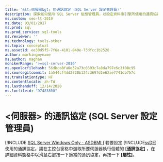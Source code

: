 ```yaml
---
title: '&lt;伺服器&gt; 的通訊協定 (SQL Server 設定管理員)'
description: 探索如何使用 SQL Server 組態管理員，以設定資料庫引擎所使用的通訊協定。
ms.custom: seo-lt-2019
ms.date: 03/01/2017
ms.prod: sql
ms.prod_service: sql-tools
ms.reviewer: ''
ms.technology: tools-other
ms.topic: conceptual
ms.assetid: ee30d5f5-7f6a-4101-849e-73dfcc1b2528
author: markingmyname
ms.author: maghan
monikerRange: '>=sql-server-2016'
ms.openlocfilehash: 56dbca8fa6e32a73c0393c7a8da797e6c3f08c95
ms.sourcegitcommit: 1a544cf4dd2720b124c3697d1e62ae7741db757c
ms.translationtype: HT
ms.contentlocale: zh-TW
ms.lasthandoff: 12/14/2020
ms.locfileid: "97483800"
---
```

# <a name="protocols-for-ltservergt-sql-server-configuration-manager"></a>&lt;伺服器&gt; 的通訊協定 (SQL Server 設定管理員)
[!INCLUDE [SQL Server Windows Only - ASDBMI ](../../includes/applies-to-version/sql-windows-only-asdbmi.md)]
  若要設定 [!INCLUDE[ssDE](../../includes/ssde-md.md)]使用的通訊協定，請在主控台窗格中選取所要伺服器執行個體的 **[通訊協定]** ，在詳細資料窗格中以滑鼠右鍵按一下適當的通訊協定，再按一下 **[屬性]**。  
  
  
